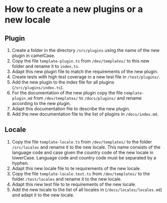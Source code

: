 # How to create a new plugins or a new locale

## Plugin

1. Create a folder in the directory `/src/plugins` using the name of the new plugin in camelCase.
2. Copy the file `template-plugin.ts` from `/dev/templates/` to this new folder and rename it to `index.ts`.
3. Adapt this new plugin file to match the requirements of the new plugin.
4. Create tests with high test coverage in a new test file in `/test/plugins/`.
5. Add the new plugin to the index file for all plugins (`/src/plugins/index.ts`).
6. For the documentation of the new plugin copy the file `template-plugin.md` from `/dev/templates/` to `/docs/plugins/` and rename according to the new plugin.
7. Adapt this documentation file to describe the new plugin.
8. Add the new documentation file to the list of plugins in `/docs/index.md`.

## Locale

1. Copy the file `template-locale.ts` from `/dev/templates/` to the folder `/src/locales` and rename it to the new locale. This name consists of the language code and case given the country code of the new locale in lowerCase. Language code and country code must be separated by a hyphen.
2. Adapt this new locale file to te requirements of the new locale.
3. Copy the file `template-locale.test.ts` from `/dev/templates/` to the folder `/test/locales` and rename it to the new locale.
4. Adapt this new test file to te requirements of the new locale.
5. Add the new locale to the list of all locales in  (`/docs/locales/locales.md`) and adapt it to the new locale.
